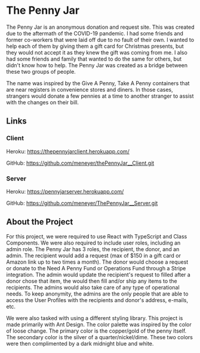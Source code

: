 # The Penny Jar

The Penny Jar is an anonymous donation and request site.  This was created due to the aftermath of the COVID-19 pandemic.  I had some friends and former co-workers that were laid off due to no fault of their own.  I wanted to help each of them by giving them a gift card for Christmas presents, but they would not accept it as they knew the gift was coming from me.  I also had some friends and family that wanted to do the same for others, but didn't know how to help.  The Penny Jar was created as a bridge between these two groups of people.  

The name was inspired by the Give A Penny, Take A Penny containers that are near registers in convenience stores and diners.  In those cases, strangers would donate a few pennies at a time to another stranger to assist with the changes on their bill.  

## Links

### Client
Heroku: https://thepennyjarclient.herokuapp.com/

GitHub: https://github.com/meneyer/thePennyJar__Client.git

### Server
Heroku: https://pennyjarserver.herokuapp.com/

GitHub: https://github.com/meneyer/ThePennyJar__Server.git

## About the Project

For this project, we were required to use React with TypeScript and Class Components.  We were also required to include user roles, including an admin role.  The Penny Jar has 3 roles, the recipient, the donor, and an admin.  The recipient would add a request (max of $150 in a gift card or Amazon link up to two times a month).  The donor would choose a request or donate to the Need A Penny Fund or Operations Fund through a Stripe integration.  The admin would update the recipient's request to filled after a donor chose that item, the would then fill and/or ship any items to the recipients.  The admins would also take care of any type of operational needs.  To keep anonymity, the admins are the only people that are able to access the User Profiles with the recipients and donor's address, e-mails, etc.

We were also tasked with using a different styling library.  This project is made primarily with Ant Design.  The color palette was inspired by the color of loose change.  The primary color is the copper/gold of the penny itself.  The secondary color is the silver of a quarter/nickel/dime.  These two colors were then complimented by a dark midnight blue and white.
